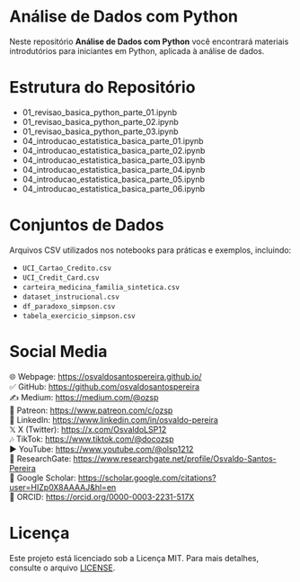 # Análise de Dados com Python

Neste repositório **Análise de Dados com Python** você encontrará materiais introdutórios para iniciantes em Python, aplicada à análise de dados.

# Estrutura do Repositório
- 01_revisao_basica_python_parte_01.ipynb
- 01_revisao_basica_python_parte_02.ipynb
- 01_revisao_basica_python_parte_03.ipynb
- 04_introducao_estatistica_basica_parte_01.ipynb
- 04_introducao_estatistica_basica_parte_02.ipynb
- 04_introducao_estatistica_basica_parte_03.ipynb
- 04_introducao_estatistica_basica_parte_04.ipynb
- 04_introducao_estatistica_basica_parte_05.ipynb
- 04_introducao_estatistica_basica_parte_06.ipynb

# **Conjuntos de Dados** 
Arquivos CSV utilizados nos notebooks para práticas e exemplos, incluindo:
  - `UCI_Cartao_Credito.csv`
  - `UCI_Credit_Card.csv`
  - `carteira_medicina_familia_sintetica.csv`
  - `dataset_instrucional.csv`
  - `df_paradoxo_simpson.csv`
  - `tabela_exercicio_simpson.csv`

# Social Media
🌐 Webpage: https://osvaldosantospereira.github.io/  
✅ GitHub: https://github.com/osvaldosantospereira  
✍️ Medium: https://medium.com/@ozsp  
🧡 Patreon: https://www.patreon.com/c/ozsp  
💼 LinkedIn: https://www.linkedin.com/in/osvaldo-pereira  
𝕏 X (Twitter): https://x.com/OsvaldoLSP12  
🎶 TikTok: https://www.tiktok.com/@docozsp  
▶️ YouTube: https://www.youtube.com/@olsp1212  
🧪 ResearchGate: https://www.researchgate.net/profile/Osvaldo-Santos-Pereira  
🔬 Google Scholar: https://scholar.google.com/citations?user=HIZp0X8AAAAJ&hl=en  
🧾 ORCID: https://orcid.org/0000-0003-2231-517X  

# Licença
Este projeto está licenciado sob a Licença MIT. Para mais detalhes, consulte o arquivo [LICENSE](LICENSE).
